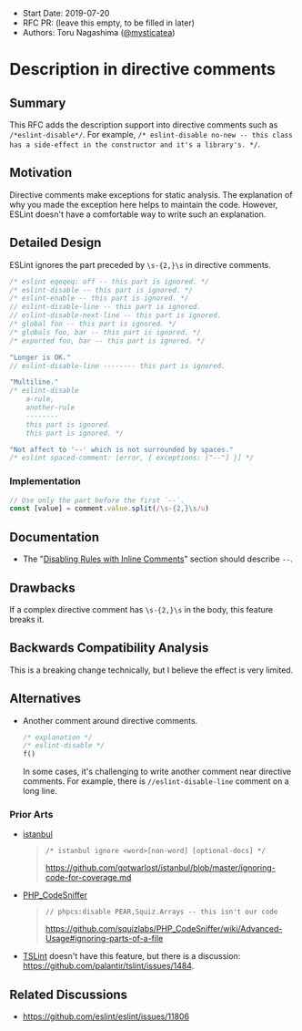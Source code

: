 -   Start Date: 2019-07-20
-   RFC PR: (leave this empty, to be filled in later)
-   Authors: Toru Nagashima ([@mysticatea](https://github.com/mysticatea))

# Description in directive comments

## Summary

This RFC adds the description support into directive comments such as `/*eslint-disable*/`. For example, `/* eslint-disable no-new -- this class has a side-effect in the constructor and it's a library's. */`.

## Motivation

Directive comments make exceptions for static analysis. The explanation of why you made the exception here helps to maintain the code. However, ESLint doesn't have a comfortable way to write such an explanation.

## Detailed Design

ESLint ignores the part preceded by `\s-{2,}\s` in directive comments.

```js
/* eslint eqeqeq: off -- this part is ignored. */
/* eslint-disable -- this part is ignored. */
/* eslint-enable -- this part is ignored. */
// eslint-disable-line -- this part is ignored.
// eslint-disable-next-line -- this part is ignored.
/* global foo -- this part is ignored. */
/* globals foo, bar -- this part is ignored. */
/* exported foo, bar -- this part is ignored. */

"Longer is OK."
// eslint-disable-line -------- this part is ignored.

"Multiline."
/* eslint-disable
    a-rule,
    another-rule
    --------
    this part is ignored.
    this part is ignored. */

"Not affect to '--' which is not surrounded by spaces."
/* eslint spaced-comment: [error, { exceptions: ["--"] }] */
```

### Implementation

```js
// Use only the part before the first `--`.
const [value] = comment.value.split(/\s-{2,}\s/u)
```

## Documentation

-   The "[Disabling Rules with Inline Comments](https://eslint.org/docs/user-guide/configuring#disabling-rules-with-inline-comments)" section should describe `--`.

## Drawbacks

If a complex directive comment has `\s-{2,}\s` in the body, this feature breaks it.

## Backwards Compatibility Analysis

This is a breaking change technically, but I believe the effect is very limited.

## Alternatives

-   Another comment around directive comments.
    ```js
    /* explanation */
    /* eslint-disable */
    f()
    ```
    In some cases, it's challenging to write another comment near directive comments. For example, there is `//eslint-disable-line` comment on a long line.

### Prior Arts

-   [istanbul](https://github.com/istanbuljs/istanbuljs)
    > ```
    > /* istanbul ignore <word>[non-word] [optional-docs] */
    > ```
    >
    > https://github.com/gotwarlost/istanbul/blob/master/ignoring-code-for-coverage.md
-   [PHP_CodeSniffer](https://github.com/squizlabs/PHP_CodeSniffer)
    > ```
    > // phpcs:disable PEAR,Squiz.Arrays -- this isn't our code
    > ```
    >
    > https://github.com/squizlabs/PHP_CodeSniffer/wiki/Advanced-Usage#ignoring-parts-of-a-file
-   [TSLint](https://github.com/palantir/tslint) doesn't have this feature, but there is a discussion: https://github.com/palantir/tslint/issues/1484.

## Related Discussions

-   https://github.com/eslint/eslint/issues/11806
